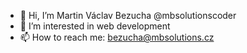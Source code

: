 - 👋 Hi, I’m Martin Václav Bezucha @mbsolutionscoder
- 👀 I’m interested in web development
- 📫 How to reach me: bezucha@mbsolutions.cz
